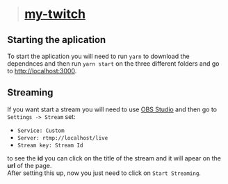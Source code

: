 > # [my-twitch](https://github.com/LucasdRossi/my-twitch)

## Starting the aplication

To start the aplication you will need to run `yarn` to download the dependnces and then run `yarn start` on the three different folders and go to [http://localhost:3000](http://localhost:3000).  

## Streaming 

If you want start a stream you will need to use [OBS Studio](https://obsproject.com/pt-br) and then go to `Settings -> Stream` set:  

- `Service: Custom`
- `Server: rtmp://localhost/live`
- `Stream key: Stream Id`  

to see the **id** you can click on the title of the stream and it will apear on the **url** of the page.  
After setting this up, now you just need to click on `Start Streaming`.  
